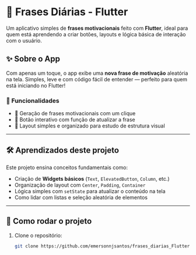 # 💬 Frases Diárias - Flutter

Um aplicativo simples de **frases motivacionais** feito com **Flutter**, ideal para quem está aprendendo a criar botões, layouts e lógica básica de interação com o usuário.

## ✨ Sobre o App

Com apenas um toque, o app exibe uma **nova frase de motivação** aleatória na tela. Simples, leve e com código fácil de entender — perfeito para quem está iniciando no Flutter!

### 📱 Funcionalidades

- 🧠 Geração de frases motivacionais com um clique
- 🎯 Botão interativo com função de atualizar a frase
- 🎨 Layout simples e organizado para estudo de estrutura visual

---

## 🛠️ Aprendizados deste projeto

Este projeto ensina conceitos fundamentais como:

- Criação de **Widgets básicos** (`Text`, `ElevatedButton`, `Column`, etc.)
- Organização de layout com `Center`, `Padding`, `Container`
- Lógica simples com `setState` para atualizar o conteúdo na tela
- Como lidar com listas e seleção aleatória de elementos

---

## 🚀 Como rodar o projeto

1. Clone o repositório:
   ```bash
   git clone https://github.com/emersonnjsantos/frases_diarias_Flutter.git
